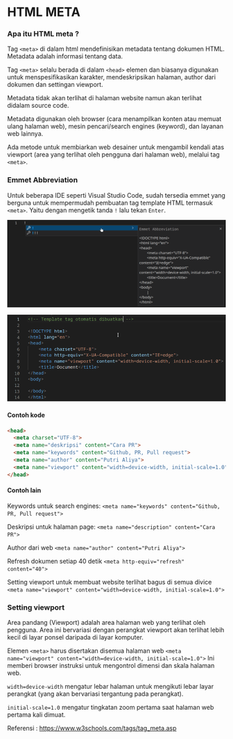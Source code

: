 # HTML META
### Apa itu HTML meta ?

Tag ```<meta>``` di dalam html mendefinisikan metadata tentang dokumen HTML.
Metadata adalah informasi tentang data.

Tag ```<meta>``` selalu berada di dalam ```<head>``` elemen dan biasanya digunakan untuk menspesifikasikan karakter, 
mendeskripsikan halaman, author dari dokumen dan settingan viewport. 

Metadata tidak akan terlihat di halaman website namun akan terlihat didalam source code.

Metadata digunakan oleh browser (cara menampilkan konten atau memuat ulang halaman web), mesin pencari/search engines (keyword), dan layanan web lainnya.

Ada metode untuk membiarkan web desainer untuk mengambil kendali atas viewport (area yang terlihat oleh pengguna dari halaman web),
melalui tag ```<meta>```.

### Emmet Abbreviation

Untuk beberapa IDE seperti Visual Studio Code, sudah tersedia emmet yang berguna untuk mempermudah pembuatan tag template HTML termasuk ```<meta>```. Yaitu dengan mengetik tanda `!` lalu tekan `Enter`.

![preview](./img/emmet.png)

![emmetoutput](./img/output-emmet.png)

#### Contoh kode

```html
<head>
  <meta charset="UTF-8">
  <meta name="deskripsi" content="Cara PR">
  <meta name="keywords" content="Github, PR, Pull request">
  <meta name="author" content="Putri Aliya">
  <meta name="viewport" content="width=device-width, initial-scale=1.0">
</head>
```

#### Contoh lain

Keywords untuk search engines:
```<meta name="keywords" content="Github, PR, Pull request">```

Deskripsi untuk halaman page:
```<meta name="description" content="Cara PR">```

Author dari web
```<meta name="author" content="Putri Aliya">```

Refresh dokumen setiap 40 detik
```<meta http-equiv="refresh" content="40">```

Setting viewport untuk membuat website terlihat bagus di semua divice
```<meta name="viewport" content="width=device-width, initial-scale=1.0">```

### Setting viewport

Area pandang (Viewport) adalah area halaman web yang terlihat oleh pengguna. Area ini bervariasi dengan perangkat viewport akan 
terlihat lebih kecil di layar ponsel daripada di layar komputer.

Elemen ```<meta>``` harus disertakan disemua halaman web
```<meta name="viewport" content="width=device-width, initial-scale=1.0">```
Ini memberi browser instruksi untuk mengontrol dimensi dan skala halaman web.

```width=device-width``` mengatur lebar halaman untuk mengikuti lebar layar perangkat (yang akan bervariasi tergantung pada perangkat).

```initial-scale=1.0``` mengatur tingkatan zoom pertama saat halaman web pertama kali dimuat.

Referensi : https://www.w3schools.com/tags/tag_meta.asp


